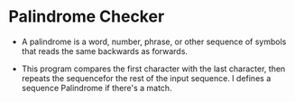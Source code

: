 # Palindrome Checker

+ A palindrome is a word, number, phrase, or other sequence of symbols that reads the same backwards as forwards.

+   This program compares the first character with the last character, then repeats the sequencefor the rest of the input sequence. I defines a sequence Palindrome if there's a match. 
